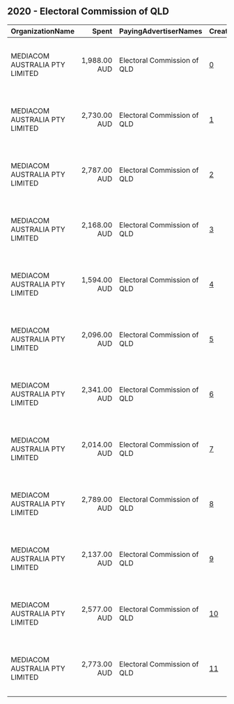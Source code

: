 ## 2020 - Electoral Commission of QLD 
|OrganizationName|Spent|PayingAdvertiserNames|CreativeUrls|Impressions|Genders|AgeBrackets|CountryCodes|BillingAddresses|CandidateBallotInformation|
|:---|---:|:---|:---|---:|:---|:---|:---|:---|:---|
|MEDIACOM AUSTRALIA PTY LIMITED|1,988.00 AUD|Electoral Commission of QLD|[0](https://www.snap.com/political-ads/asset/90211ff8260a46a1cefe91f46aefd7e05e8d09b7266d694f199617af629a63f3?mediaType=mp4)|319,544||25+|australia|"Level 17, 65 Berry Street, North Sydney, NSW 2060 Australia,North Sydney,2060,AU"||
|MEDIACOM AUSTRALIA PTY LIMITED|2,730.00 AUD|Electoral Commission of QLD|[1](https://www.snap.com/political-ads/asset/69750ddfee71a07b0b07b9e1852bba6e6bec0abddb471b48bdcb7e580581aad8?mediaType=mp4)|561,598||17-24|australia|"Level 17, 65 Berry Street, North Sydney, NSW 2060 Australia,North Sydney,2060,AU"||
|MEDIACOM AUSTRALIA PTY LIMITED|2,787.00 AUD|Electoral Commission of QLD|[2](https://www.snap.com/political-ads/asset/87b115aa9d8c2f336a2927556b9370284f9f11003e68bd952b37bbf1ff8b3e8c?mediaType=mp4)|566,325||17-24|australia|"Level 17, 65 Berry Street, North Sydney, NSW 2060 Australia,North Sydney,2060,AU"||
|MEDIACOM AUSTRALIA PTY LIMITED|2,168.00 AUD|Electoral Commission of QLD|[3](https://www.snap.com/political-ads/asset/9b83749b8f4355e3203870cca54363db42e181b8e21219eaede0a13d7185abd2?mediaType=png)|444,241||25+|australia|"Level 17, 65 Berry Street, North Sydney, NSW 2060 Australia,North Sydney,2060,AU"||
|MEDIACOM AUSTRALIA PTY LIMITED|1,594.00 AUD|Electoral Commission of QLD|[4](https://www.snap.com/political-ads/asset/fdf3d910d306343c52602022d3079a03a42a0084212ef3e1b90bfe9b4cead76a?mediaType=mp4)|255,896||25+|australia|"Level 17, 65 Berry Street, North Sydney, NSW 2060 Australia,North Sydney,2060,AU"||
|MEDIACOM AUSTRALIA PTY LIMITED|2,096.00 AUD|Electoral Commission of QLD|[5](https://www.snap.com/political-ads/asset/119f2da1c241607527e674a7aa9f91833fc548b461c6b5fb888d74e3177f42ab?mediaType=mp4)|337,556||25+|australia|"Level 17, 65 Berry Street, North Sydney, NSW 2060 Australia,North Sydney,2060,AU"||
|MEDIACOM AUSTRALIA PTY LIMITED|2,341.00 AUD|Electoral Commission of QLD|[6](https://www.snap.com/political-ads/asset/d5d9156cdfe2511d493945666f6c00d9a5e578d9773b200010a15c7d84efa2a7?mediaType=png)|651,087||17-24|australia|"Level 17, 65 Berry Street, North Sydney, NSW 2060 Australia,North Sydney,2060,AU"||
|MEDIACOM AUSTRALIA PTY LIMITED|2,014.00 AUD|Electoral Commission of QLD|[7](https://www.snap.com/political-ads/asset/506581f6ebc6898d35293c8cdc35308a9fe3898f8ad9a0e27e24d1dc7edb14d7?mediaType=mp4)|320,496||25+|australia|"Level 17, 65 Berry Street, North Sydney, NSW 2060 Australia,North Sydney,2060,AU"||
|MEDIACOM AUSTRALIA PTY LIMITED|2,789.00 AUD|Electoral Commission of QLD|[8](https://www.snap.com/political-ads/asset/0e230d45bb108c68b089f6bde7a433aa90421c6d191538180efe7d9dfe049671?mediaType=mp4)|577,421||17-24|australia|"Level 17, 65 Berry Street, North Sydney, NSW 2060 Australia,North Sydney,2060,AU"||
|MEDIACOM AUSTRALIA PTY LIMITED|2,137.00 AUD|Electoral Commission of QLD|[9](https://www.snap.com/political-ads/asset/bd479836257d5c3c7215b5ad43a3720be69779a311c9615c8c4dfd27b643fc9a?mediaType=mp4)|343,086||25+|australia|"Level 17, 65 Berry Street, North Sydney, NSW 2060 Australia,North Sydney,2060,AU"||
|MEDIACOM AUSTRALIA PTY LIMITED|2,577.00 AUD|Electoral Commission of QLD|[10](https://www.snap.com/political-ads/asset/a9d85d72b34baff742d6af8a56fc07c82afdfa5950dada3577ea337abc789b23?mediaType=mp4)|529,407||17-24|australia|"Level 17, 65 Berry Street, North Sydney, NSW 2060 Australia,North Sydney,2060,AU"||
|MEDIACOM AUSTRALIA PTY LIMITED|2,773.00 AUD|Electoral Commission of QLD|[11](https://www.snap.com/political-ads/asset/373c7c2766a7511a58bea80182e635797de270fb7138906bbe80b89e17cc592d?mediaType=mp4)|569,442||17-24|australia|"Level 17, 65 Berry Street, North Sydney, NSW 2060 Australia,North Sydney,2060,AU"||

